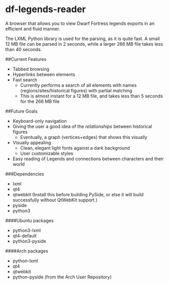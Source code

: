 df-legends-reader
=================

A browser that allows you to view Dwarf Fortress legends exports in an efficient and fluid manner.

The LXML Python library is used for the parsing, as it is quite fast. A small 12 MB file can be parsed in 2 seconds, while a larger 266 MB file takes less than 40 seconds.

##Current Features
* Tabbed browsing
* Hyperlinks between elements
* Fast search
    + Currently performs a search of all elements with names (regions/sites/historical figures) with partial matching
    + This is almost instant for a 12 MB file, and takes less than 5 seconds for the 266 MB file

##Future Goals

* Keyboard-only navigation
* Giving the user a good idea of the *relationships* between historical figures
    + Eventually, a graph (vertices+edges) that shows this visually
* Visually appealing
   + Clean, elegant light fonts against a dark background
   + User customizable styles
* Easy reading of Legends and connections between characters and their world

###Dependencies
* lxml
* qt4
* qtwebkit (Install this before building PySide, or else it will build successfully without QtWebKit support.)
* pyside
* python3

####Ubuntu packages
* python3-lxml
* qt4-default
* python3-pyside

####Arch packages
* python-lxml
* qt4
* qtwebkit
* python-pyside (from the Arch User Repository)
